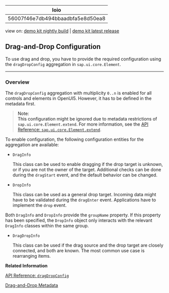 <!-- loio56007f46e7db494bbaadbfa5e8d50ea8 -->

| loio |
| -----|
| 56007f46e7db494bbaadbfa5e8d50ea8 |

<div id="loio">

view on: [demo kit nightly build](https://openui5nightly.hana.ondemand.com/#/topic/56007f46e7db494bbaadbfa5e8d50ea8) | [demo kit latest release](https://openui5.hana.ondemand.com/#/topic/56007f46e7db494bbaadbfa5e8d50ea8)</div>

## Drag-and-Drop Configuration

To use drag and drop, you have to provide the required configuration using the `dragDropConfig` aggregation in `sap.ui.core.Element`.

***

<a name="loio56007f46e7db494bbaadbfa5e8d50ea8__section_rn3_w3g_x2b"/>

### Overview

The `dragDropConfig` aggregation with multiplicity `0..n` is enabled for all controls and elements in OpenUI5. However, it has to be defined in the metadata first.

> Note:  
> This configuration might be ignored due to metadata restrictions of `sap.ui.core.Element.extend`. For more information, see the [API Reference: `sap.ui.core.Element.extend`](https://openui5.hana.ondemand.com/#/api/sap.ui.core.Element/methods/sap.ui.core.Element.extend). 

To enable configuration, the following configuration entities for the aggregation are available:

-   `DragInfo`

    This class can be used to enable dragging if the drop target is unknown, or if you are not the owner of the target. Additional checks can be done during the `dragStart` event, and the default behavior can be changed.

-   `DropInfo`

    This class can be used as a general drop target. Incoming data might have to be validated during the `dragEnter` event. Applications have to implement the `drop` event.


Both `DragInfo` and `DropInfo` provide the `groupName` property. If this property has been specified, the `DropInfo` object only interacts with the relevant `DragInfo` classes within the same group.

-   `DragDropInfo`

    This class can be used if the drag source and the drop target are closely connected, and both are known. The most common use case is rearranging items.


**Related Information**  


[API Reference: `dragDropConfig`](https://openui5.hana.ondemand.com/#/api/sap.ui.core.Element/aggregations)

[Drag-and-Drop Metadata](Drag-and-Drop_Metadata_da7f3fc.md)

